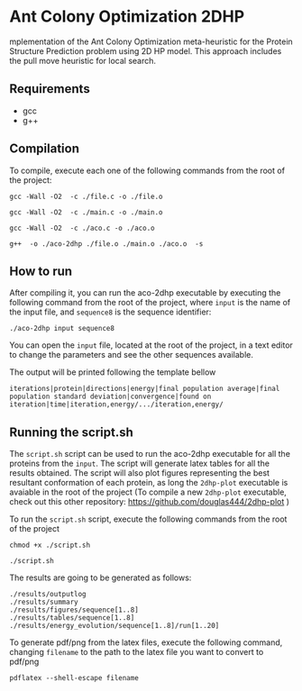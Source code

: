 # Ant Colony Optimization 2DHP

mplementation of the Ant Colony Optimization meta-heuristic for the Protein Structure Prediction problem using 2D HP model. This approach includes the pull move heuristic for local search.

## Requirements
* gcc
* g++

## Compilation

To compile, execute each one of the following commands from the root of the project:
```
gcc -Wall -O2  -c ./file.c -o ./file.o
```
```
gcc -Wall -O2  -c ./main.c -o ./main.o
```
```
gcc -Wall -O2  -c ./aco.c -o ./aco.o
```
```
g++  -o ./aco-2dhp ./file.o ./main.o ./aco.o  -s
```

## How to run

After compiling it, you can run the aco-2dhp executable by executing the following command from the root of the project, where `input` is the name of the input file, and `sequence8` is the sequence identifier:
```
./aco-2dhp input sequence8
```

You can open the `input` file, located at the root of the project, in a text editor to change the parameters and see the other sequences available.


The output will be printed following the template bellow
```
iterations|protein|directions|energy|final population average|final population standard deviation|convergence|found on iteration|time|iteration,energy/.../iteration,energy/
```

## Running the script.sh
The `script.sh` script can be used to run the aco-2dhp executable for all the proteins from the `input`. The script will generate latex tables for all the results obtained. The script will also plot figures representing the best resultant conformation of each protein, as long the `2dhp-plot` executable is avaiable in the root of the project (To compile a new `2dhp-plot` executable, check out this other repository: https://github.com/douglas444/2dhp-plot )

To run the `script.sh` script, execute the following commands from the root of the project
```
chmod +x ./script.sh
```
```
./script.sh
```
The results are going to be generated as follows:
```
./results/outputlog
./results/summary
./results/figures/sequence[1..8]
./results/tables/sequence[1..8]
./results/energy_evolution/sequence[1..8]/run[1..20]
```
To generate pdf/png from the latex files, execute the following command, changing `filename` to the path to the latex file you want to convert to pdf/png
```
pdflatex --shell-escape filename
```
